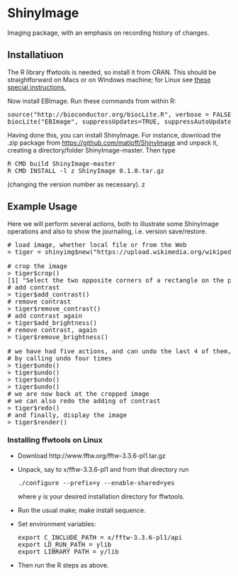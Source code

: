 # ShinyImage

Imaging package, with an emphasis on recording history of changes.

## Installatiuon

The R library ffwtools is needed, so install it from CRAN.  This should be
straightforward on Macs or on Windows machine; for Linux see 
<a href="#Linux">these special instructions.</a> 

Now install EBImage.  Run these commands from within R:

<pre>
source("http://bioconductor.org/biocLite.R", verbose = FALSE) #Install package
biocLite("EBImage", suppressUpdates=TRUE, suppressAutoUpdate=FALSE, ask = FALSE)
</pre>

Having done this, you can install ShinyImage.  For instance, download
the .zip package from https://github.com/matloff/ShinyImage and unpack it,
creating a directory/folder ShinyImage-master.  Then type 

<pre>
R CMD build ShinyImage-master
R CMD INSTALL -l z ShinyImage_0.1.0.tar.gz
</pre>

(changing the version number as necessary).
z
## Example Usage

Here we will perform several actions, both to illustrate some ShinyImage operations and also to show the journaling, i.e. version save/restore.

<pre>
# load image, whether local file or from the Web
> tiger = shinyimg$new("https://upload.wikimedia.org/wikipedia/commons/1/1c/Tigerwater_edit2.jpg")

# crop the image
> tiger$crop()
[1] "Select the two opposite corners of a rectangle on the plot."
# add contrast
> tiger$add_contrast()
# remove contrast
> tiger$remove_contrast()
# add contrast again
> tiger$add_brightness()
# remove contrast, again
> tiger$remove_brightness()

# we have had five actions, and can undo the last 4 of them, say,
# by calling undo four times
> tiger$undo()
> tiger$undo()
> tiger$undo()
> tiger$undo()
# we are now back at the cropped image
# we can also redo the adding of contrast
> tiger$redo()
# and finally, display the image
> tiger$render()
</pre>

<h3>
<a name="Linux">Installing ffwtools on Linux </a> 
</h3>

<UL>

<li> Download http://www.fftw.org/fftw-3.3.6-pl1.tar.gz
</li> </p> 

<li> Unpack, say to x/fftw-3.3.6-pl1 and from that directory run
</p>

<pre>
./configure --prefix=y --enable-shared=yes 
</pre>

<p>
where y is your desired installation directory for ffwtools.  
</li> </p>

<li> Run the usual make; make install sequence.
</li> </p>

<li> Set environment variables:
</p>

<pre>
export C_INCLUDE_PATH = x/fftw-3.3.6-pl1/api 
export LD_RUN_PATH = ylib 
export LIBRARY_PATH = y/lib 
</pre>
</li> </p>

<li> Then run the R steps as above.
</li> </p>

</UL>
